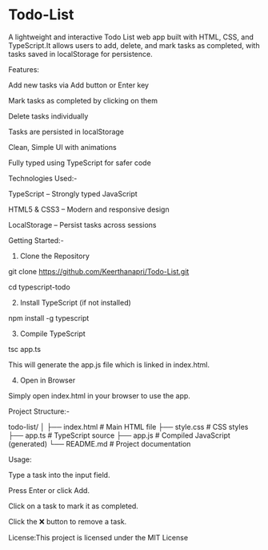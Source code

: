 # Todo-List

A lightweight and interactive Todo List web app built with HTML, CSS, and TypeScript.It allows users to add, delete, and mark tasks as completed, with tasks saved in localStorage for persistence.

Features:

Add new tasks via Add button or Enter key

Mark tasks as completed by clicking on them

Delete tasks individually

Tasks are persisted in localStorage

Clean, Simple UI with animations 

Fully typed using TypeScript for safer code

Technologies Used:-

TypeScript – Strongly typed JavaScript

HTML5 & CSS3 – Modern and responsive design

LocalStorage – Persist tasks across sessions

Getting Started:-

1. Clone the Repository
   
git clone https://github.com/Keerthanapri/Todo-List.git

cd typescript-todo

2. Install TypeScript (if not installed)
   
npm install -g typescript

3. Compile TypeScript
   
tsc app.ts

This will generate the app.js file which is linked in index.html.

4. Open in Browser

Simply open index.html in your browser to use the app.

Project Structure:-

todo-list/
│
├── index.html           # Main HTML file
├── style.css            # CSS styles
├── app.ts               # TypeScript source
├── app.js               # Compiled JavaScript (generated)
└── README.md            # Project documentation


Usage:


Type a task into the input field.

Press Enter or click Add.

Click on a task to mark it as completed.

Click the ❌ button to remove a task.


License:This project is licensed under the MIT License 
